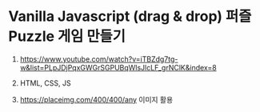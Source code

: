 # Vanilla Javascript (drag & drop) 퍼즐 Puzzle 게임 만들기

1. <https://www.youtube.com/watch?v=iTBZdg7tg-w&list=PLpJDjPqxGWGrSGPUBqWlsJlcLF_grNClK&index=8>

2. HTML, CSS, JS

3. <https://placeimg.com/400/400/any> 이미지 활용
